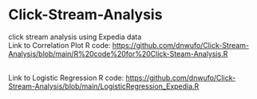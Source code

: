 # Click-Stream-Analysis
click stream analysis using Expedia data
  <br>Link to Correlation Plot R code: https://github.com/dnwufo/Click-Stream-Analysis/blob/main/R%20code%20for%20Click-Steam-Analysis.R
</samp></p>
<br>Link to Logistic Regression R code: https://github.com/dnwufo/Click-Stream-Analysis/blob/main/LogisticRegression_Expedia.R
</samp></p>
